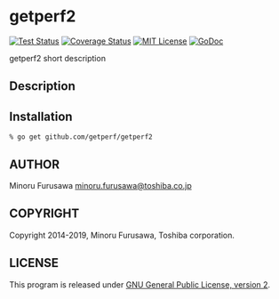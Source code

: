 getperf2
=======

[![Test Status](https://github.com/getperf/getperf2/workflows/test/badge.svg?branch=master)][actions]
[![Coverage Status](https://coveralls.io/repos/getperf/getperf2/badge.svg?branch=master)][coveralls]
[![MIT License](http://img.shields.io/badge/license-MIT-blue.svg?style=flat-square)][license]
[![GoDoc](https://godoc.org/github.com/getperf/getperf2?status.svg)][godoc]

[actions]: https://github.com/getperf/getperf2/actions?workflow=test
[coveralls]: https://coveralls.io/r/getperf/getperf2?branch=master
[license]: https://github.com/getperf/getperf2/blob/master/LICENSE
[godoc]: https://godoc.org/github.com/getperf/getperf2

getperf2 short description

## Description

## Installation

```console
% go get github.com/getperf/getperf2
```

## AUTHOR

Minoru Furusawa <minoru.furusawa@toshiba.co.jp>

## COPYRIGHT

Copyright 2014-2019, Minoru Furusawa, Toshiba corporation.

## LICENSE

This program is released under [GNU General Public License, version 2](http://www.gnu.org/licenses/gpl-2.0.html).
